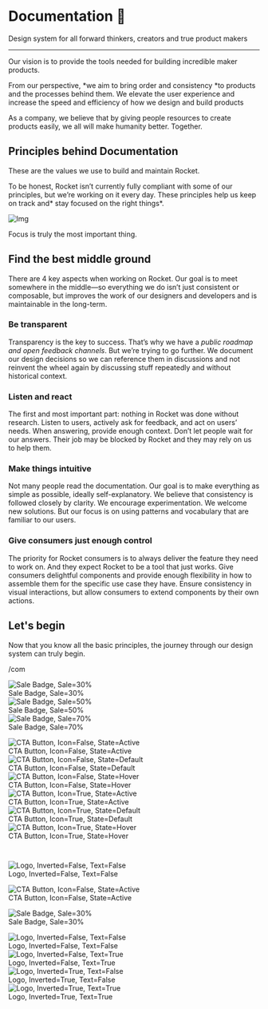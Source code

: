 
# Documentation 🚀

Design system for all forward thinkers, creators and true product makers

---

Our vision is to provide the tools needed for building incredible maker products.

From our perspective, *we aim to bring order and consistency *to products and the processes behind them. We elevate the user experience and increase the speed and efficiency of how we design and build products

As a company, we believe that by giving people resources to create products easily, we all will make humanity better. Together.

## Principles behind Documentation

These are the values we use to build and maintain Rocket.

To be honest, Rocket isn’t currently fully compliant with some of our principles, but we’re working on it every day. These principles help us keep on track and* stay focused on the right things*.

![Img](https://studio-assets.supernova.io/design-systems/14533/9289758a-6300-472a-bbc6-a57098081abf.jpeg)

Focus is truly the most important thing.

## Find the best middle ground

There are 4 key aspects when working on Rocket. Our goal is to meet somewhere in the middle—so everything we do isn’t just consistent or composable, but improves the work of our designers and developers and is maintainable in the long-term.

### Be transparent

Transparency is the key to success. That’s why we have a *public roadmap and open feedback channels*. But we’re trying to go further. We document our design decisions so we can reference them in discussions and not reinvent the wheel again by discussing stuff repeatedly and without historical context.

### Listen and react

The first and most important part: nothing in Rocket was done without research. Listen to users, actively ask for feedback, and act on users’ needs. When answering, provide enough context. Don’t let people wait for our answers. Their job may be blocked by Rocket and they may rely on us to help them.

### Make things intuitive

Not many people read the documentation. Our goal is to make everything as simple as possible, ideally self-explanatory. We believe that consistency is followed closely by clarity. We encourage experimentation. We welcome new solutions. But our focus is on using patterns and vocabulary that are familiar to our users.

### Give consumers just enough control

The priority for Rocket consumers is to always deliver the feature they need to work on. And they expect Rocket to be a tool that just works. Give consumers delightful components and provide enough flexibility in how to assemble them for the specific use case they have. Ensure consistency in visual interactions, but allow consumers to extend components by their own actions.

## Let's begin

Now that you know all the basic principles, the journey through our design system can truly begin.

/com

  
![Sale Badge, Sale=30%](https://studio-assets.supernova.io/design-systems/14533/04f82717-376e-4292-85e6-17b4152d9ddd.png)  
Sale Badge, Sale=30%  
![Sale Badge, Sale=50%](https://studio-assets.supernova.io/design-systems/14533/8d583f1b-107a-4a3c-adf3-2898127e18e6.png)  
Sale Badge, Sale=50%  
![Sale Badge, Sale=70%](https://studio-assets.supernova.io/design-systems/14533/edb0a525-506a-459a-81d0-cc4ad7a8fdd3.png)  
Sale Badge, Sale=70%  


  
![CTA Button, Icon=False, State=Active](https://studio-assets.supernova.io/design-systems/14533/a2111797-0280-4a55-b6ae-e4553688de09.png)  
CTA Button, Icon=False, State=Active  
![CTA Button, Icon=False, State=Default](https://studio-assets.supernova.io/design-systems/14533/e9a60291-eac7-4d05-b26f-6e3153439077.png)  
CTA Button, Icon=False, State=Default  
![CTA Button, Icon=False, State=Hover](https://studio-assets.supernova.io/design-systems/14533/8b108353-fdf0-485d-8185-a53e1e9e36c2.png)  
CTA Button, Icon=False, State=Hover  
![CTA Button, Icon=True, State=Active](https://studio-assets.supernova.io/design-systems/14533/a9d6c644-789e-43ba-998c-c4f4e293033e.png)  
CTA Button, Icon=True, State=Active  
![CTA Button, Icon=True, State=Default](https://studio-assets.supernova.io/design-systems/14533/1f60b4da-28fd-4139-aaa3-33e48e63f57c.png)  
CTA Button, Icon=True, State=Default  
![CTA Button, Icon=True, State=Hover](https://studio-assets.supernova.io/design-systems/14533/b0d427a4-782d-4b8b-9d9b-21446e94ee95.png)  
CTA Button, Icon=True, State=Hover  


```javascript  
  
```

  
![Logo, Inverted=False, Text=False](https://studio-assets.supernova.io/design-systems/14533/d564c4af-941b-4682-abfa-16ab4b247f48.png)  
Logo, Inverted=False, Text=False  


  
  


  
![CTA Button, Icon=False, State=Active](https://studio-assets.supernova.io/design-systems/14533/a2111797-0280-4a55-b6ae-e4553688de09.png)  
CTA Button, Icon=False, State=Active  


  
![Sale Badge, Sale=30%](https://studio-assets.supernova.io/design-systems/14533/04f82717-376e-4292-85e6-17b4152d9ddd.png)  
Sale Badge, Sale=30%  


  
![Logo, Inverted=False, Text=False](https://studio-assets.supernova.io/design-systems/14533/d564c4af-941b-4682-abfa-16ab4b247f48.png)  
Logo, Inverted=False, Text=False  
![Logo, Inverted=False, Text=True](https://studio-assets.supernova.io/design-systems/14533/472e0cee-7f68-4b54-9ddf-7feeb560202a.png)  
Logo, Inverted=False, Text=True  
![Logo, Inverted=True, Text=False](https://studio-assets.supernova.io/design-systems/14533/dad8af9b-ef0e-443b-a5c5-fb806127a494.png)  
Logo, Inverted=True, Text=False  
![Logo, Inverted=True, Text=True](https://studio-assets.supernova.io/design-systems/14533/b9e23c3c-572e-43b1-bce9-9cf53a772426.png)  
Logo, Inverted=True, Text=True  
